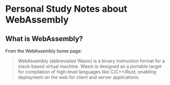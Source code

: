 # Personal Study Notes about WebAssembly

## What is WebAssembly?

From the WebAssembly home page:

> WebAssembly (abbreviated Wasm) is a binary instruction format for a stack-based virtual machine. Wasm is designed as a portable target for compilation of high-level languages like C/C++/Rust, enabling deployment on the web for client and server applications.

